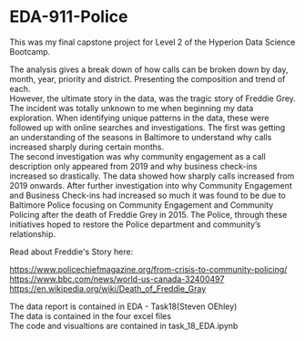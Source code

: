 # EDA-911-Police
This was my final capstone project for Level 2 of the Hyperion Data Science Bootcamp. 


The analysis gives a break down of how calls can be broken down by day, month, year, priority and district. Presenting the composition and trend of each.    
However, the ultimate story in the data, was the tragic story of Freddie Grey.    
The incident was totally unknown to me when beginning my data exploration. When identifying unique patterns in the data, these were followed up with online searches and investigations. The first was getting an understanding of the seasons in Baltimore to understand why calls increased sharply during certain months.      
The second investigation was why community engagement as a call description only appeared from 2019 and why business check-ins increased so drastically. The data showed how sharply calls increased from 2019 onwards. After further investigation into why Community Engagement and Business Check-ins had increased so much it was found to be due to Baltimore Police focusing on Community Engagement and Community Policing after the death of Freddie Grey in 2015. The Police, through these initiatives hoped to restore the Police department and community’s relationship.       

Read about Freddie's Story here:     

https://www.policechiefmagazine.org/from-crisis-to-community-policing/    
https://www.bbc.com/news/world-us-canada-32400497    
https://en.wikipedia.org/wiki/Death_of_Freddie_Gray   

The data report is contained in EDA - Task18(Steven OEhley)   
The data is contained in the four excel files   
The code and visualtions are contained in task_18_EDA.ipynb

